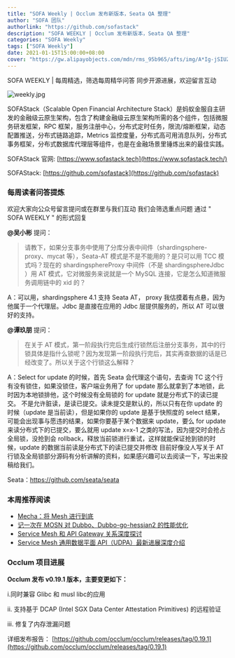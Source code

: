 ```yaml
---
title: "SOFA Weekly | Occlum 发布新版本，Seata QA 整理"
author: "SOFA 团队"
authorlink: "https://github.com/sofastack"
description: "SOFA WEEKLY | Occlum 发布新版本，Seata QA 整理"
categories: "SOFA Weekly"
tags: ["SOFA Weekly"]
date: 2021-01-15T15:00:00+08:00
cover: "https://gw.alipayobjects.com/mdn/rms_95b965/afts/img/A*Ig-jSIUZWx0AAAAAAAAAAAAAARQnAQ"
---
```


SOFA WEEKLY | 每周精选，筛选每周精华问答
同步开源进展，欢迎留言互动

![weekly.jpg](https://gw.alipayobjects.com/mdn/rms_95b965/afts/img/A*ARgKS6SuU7YAAAAAAAAAAAAAARQnAQ)

SOFAStack（Scalable Open Financial Architecture Stack）是蚂蚁金服自主研发的金融级云原生架构，包含了构建金融级云原生架构所需的各个组件，包括微服务研发框架，RPC 框架，服务注册中心，分布式定时任务，限流/熔断框架，动态配置推送，分布式链路追踪，Metrics 监控度量，分布式高可用消息队列，分布式事务框架，分布式数据库代理层等组件，也是在金融场景里锤炼出来的最佳实践。

SOFAStack 官网: [https://www.sofastack.tech](https://www.sofastack.tech/)

SOFAStack: [https://github.com/sofastack](https://github.com/sofastack)

### 每周读者问答提炼

欢迎大家向公众号留言提问或在群里与我们互动
我们会筛选重点问题
通过 " SOFA WEEKLY " 的形式回复

**@吴小彬** 提问：

> 请教下，如果分支事务中使用了分库分表中间件（shardingsphere-proxy、mycat 等），Seata-AT 模式是不是不能用的？是只可以用 TCC 模式吗？现在的 shardingsphereProxy 中间件（不是 shardingsphereJdbc ）用 AT 模式，它对微服务来说就是一个 MySQL 连接，它是怎么知道微服务调用链中的 xid 的？

A：可以用，shardingsphere 4.1 支持 Seata AT， proxy 我估摸着有点悬，因为他属于一个代理层。Jdbc 是直接在应用的 Jdbc 层提供服务的，所以 AT 可以很好的支持。

**@谭玖朋** 提问：

> 在关于 AT 模式，第一阶段执行完后生成行锁然后注册分支事务，其中的行锁具体是指什么锁呢？因为发现第一阶段执行完后，其实再查数据的话是已经改变了。所以关于这个行锁这么解释？

A：Select for update 的时候，首先 Seata 会代理这个语句，去查询 TC 这个行有没有锁住，如果没锁住，客户端业务用了 for update 那么就拿到了本地锁，此时因为本地锁排他，这个时候没有全局锁的 for update 就是分布式下的读已提交。
不是允许脏读，是读已提交。读未提交是默认的，所以只有在你 update 的时候（update 是当前读），但是如果你的 update 是基于快照度的 select 结果，可能会出现事与愿违的结果，如果你要基于某个数据来 update，要么 for update 来读分布式下的已提交，要么就用 update x=x-1 之类的写法，因为提交时会抢占全局锁，没抢到会 rollback，释放当前锁进行重试，这样就能保证抢到锁的时候，update 的数据当前读是分布式下的读已提交并修改
目前好像没人写关于 AT 行锁及全局锁部分源码有分析讲解的资料，如果感兴趣可以去阅读一下，写出来投稿给我们。

Seata：https://github.com/seata/seata

### 本周推荐阅读

- [Mecha：将 Mesh 进行到底](http://mp.weixin.qq.com/s?__biz=MzUzMzU5Mjc1Nw==&mid=2247486103&idx=1&sn=43596d43e95439fdcdb3843726b13267&chksm=faa0e54dcdd76c5bdfd901f2812dd158011bb5dc4860a5d6d9b00f0073e0074d5e5a2ef94529&scene=21)
- [记一次在 MOSN 对 Dubbo、Dubbo-go-hessian2 的性能优化](http://mp.weixin.qq.com/s?__biz=MzUzMzU5Mjc1Nw==&mid=2247486296&idx=1&sn=855f5ae48c4da2dace79f6956afdb646&chksm=faa0e482cdd76d94f3b59e6d7edcaebe316faac9e74c668dd33977f7705c208fe68d782e15d2&scene=21)
- [Service Mesh 和 API Gateway 关系深度探讨](http://mp.weixin.qq.com/s?__biz=MzUzMzU5Mjc1Nw==&mid=2247486032&idx=1&sn=733afe0fa68fc4bda5b52e9a523017a5&chksm=faa0e58acdd76c9c4c134bb99f8766a86051d0f5a16ff4002d5462138582941744016f9e94ba&scene=21)
- [Service Mesh 通用数据平面 API（UDPA）最新进展深度介绍](http://mp.weixin.qq.com/s?__biz=MzUzMzU5Mjc1Nw==&mid=2247485961&idx=1&sn=2425bf90ec108d669feb8475f1334e97&chksm=faa0e5d3cdd76cc5bf50d98fbd4fea7f3c131cd926714f138641836cae1410c2b9e343af0a2c&scene=21)

### Occlum 项目进展

**Occlum 发布 v0.19.1 版本，主要变更如下：**

i.同时兼容 Glibc 和 musl libc的应用

ii. 支持基于 DCAP (Intel SGX Data Center Attestation Primitives) 的远程验证

iii. 修复了内存泄漏问题

详细发布报告：
[https://github.com/occlum/occlum/releases/tag/0.19.1](https://github.com/occlum/occlum/releases/tag/0.19.1)
